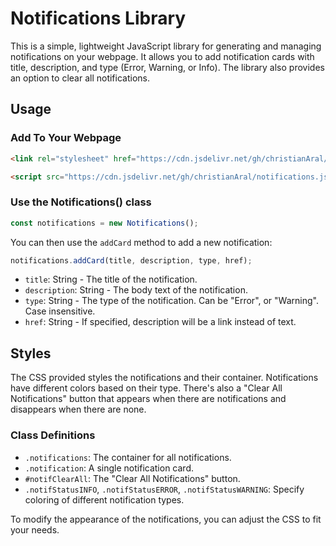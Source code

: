 # Notifications Library

This is a simple, lightweight JavaScript library for generating and managing notifications on your webpage. It allows you to add notification cards with title, description, and type (Error, Warning, or Info). The library also provides an option to clear all notifications.

## Usage

### Add To Your Webpage
```html
<link rel="stylesheet" href="https://cdn.jsdelivr.net/gh/christianAral/notifications.js@v1.1.0/notifications.min.css">
```
```html
<script src="https://cdn.jsdelivr.net/gh/christianAral/notifications.js@v1.1.0/notifications.min.js"></script>
```

### Use the Notifications() class
```javascript
const notifications = new Notifications();
```

You can then use the `addCard` method to add a new notification:

```javascript
notifications.addCard(title, description, type, href);
```

- `title`: String - The title of the notification.
- `description`: String - The body text of the notification.
- `type`: String - The type of the notification. Can be "Error", or "Warning". Case insensitive.
- `href`: String - If specified, description will be a link instead of text.

## Styles

The CSS provided styles the notifications and their container. Notifications have different colors based on their type. There's also a "Clear All Notifications" button that appears when there are notifications and disappears when there are none.

### Class Definitions

- `.notifications`: The container for all notifications.
- `.notification`: A single notification card.
- `#notifClearAll`: The "Clear All Notifications" button.
- `.notifStatusINFO`, `.notifStatusERROR`, `.notifStatusWARNING`: Specify coloring of different notification types.


To modify the appearance of the notifications, you can adjust the CSS to fit your needs.
